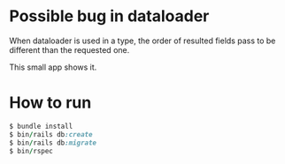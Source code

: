 # Possible bug in dataloader

When dataloader is used in a type, the order of resulted fields pass to be different than the requested one.

This small app shows it.

# How to run

```ruby
$ bundle install
$ bin/rails db:create
$ bin/rails db:migrate
$ bin/rspec
```
